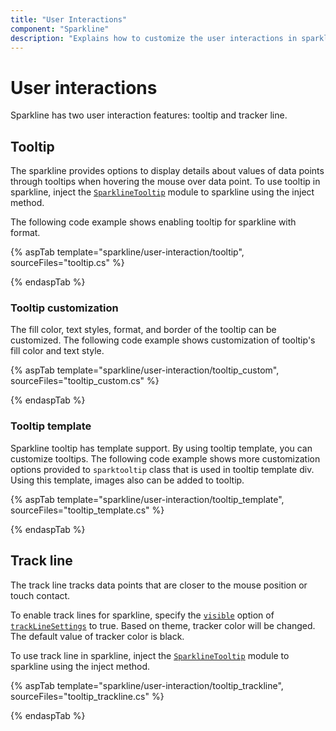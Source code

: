 ```yaml
---
title: "User Interactions"
component: "Sparkline"
description: "Explains how to customize the user interactions in sparkline"
---
```


# User interactions

Sparkline has two user interaction features: tooltip and tracker line.

## Tooltip

The sparkline provides options to display details about values of data points through tooltips when hovering the mouse over data point. To use tooltip in sparkline, inject the [`SparklineTooltip`](https://help.syncfusion.com/cr/aspnetcore-js2/Syncfusion.EJ2~Syncfusion.EJ2.Charts.SparklineSparklineTooltipSettings.html) module to sparkline using the inject method.

The following code example shows enabling tooltip for sparkline with format.

{% aspTab template="sparkline/user-interaction/tooltip", sourceFiles="tooltip.cs" %}

{% endaspTab %}

### Tooltip customization

The fill color, text styles, format, and border of the tooltip can be customized. The following code example shows customization of tooltip's fill color and text style.

{% aspTab template="sparkline/user-interaction/tooltip_custom", sourceFiles="tooltip_custom.cs" %}

{% endaspTab %}

### Tooltip template

Sparkline tooltip has template support. By using tooltip template, you can customize tooltips. The following code example shows more customization options provided to  `sparktooltip` class that is used in tooltip template div. Using this template, images also can be added to tooltip.

{% aspTab template="sparkline/user-interaction/tooltip_template", sourceFiles="tooltip_template.cs" %}

{% endaspTab %}

## Track line

The track line tracks data points that are closer to the mouse position or touch contact.

To enable track lines for sparkline, specify the [`visible`](https://help.syncfusion.com/cr/aspnetcore-js2/Syncfusion.EJ2~Syncfusion.EJ2.Charts.SparklineTrackLineSettings~Visible.html) option of  [`trackLineSettings`](https://help.syncfusion.com/cr/aspnetcore-js2/Syncfusion.EJ2~Syncfusion.EJ2.Charts.SparklineTrackLineSettings.html) to true. Based on theme, tracker color will be changed. The default value of tracker color is black.

To use track line in sparkline, inject the [`SparklineTooltip`](https://help.syncfusion.com/cr/aspnetcore-js2/Syncfusion.EJ2~Syncfusion.EJ2.Charts.SparklineSparklineTooltipSettings.html) module to sparkline using the inject method.

{% aspTab template="sparkline/user-interaction/tooltip_trackline", sourceFiles="tooltip_trackline.cs" %}

{% endaspTab %}